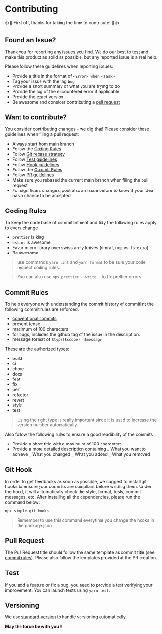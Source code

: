 # Contributing

:+1::tada: First off, thanks for taking the time to contribute! :tada::+1:

## Found an Issue?

Thank you for reporting any issues you find. We do our best to test and make this product as solid as possible, but any reported issue is a real help.

Please follow these guidelines when reporting issues:

- Provide a title in the format of `<Error> when <Task>`
- Tag your issue with the tag `bug`
- Provide a short summary of what you are trying to do
- Provide the log of the encountered error if applicable
- Provide the exact version
- Be awesome and consider contributing a [pull request](#want-to-contribute)

## Want to contribute?

You consider contributing changes – we dig that!
Please consider these guidelines when filing a pull request:

- Always start from main branch
- Follow the [Coding Rules](#coding-rules)
- Follow [Git rebase strategy](https://www.freecodecamp.org/news/an-introduction-to-git-merge-and-rebase-what-they-are-and-how-to-use-them-131b863785f/#:~:text=of%20both%20branches.-,Git%20Rebase,from%20one%20branch%20to%20another.)
- Follow [Test guidelines](#tests)
- Follow [Hook guidelines](#git-hook)
- Follow the [Commit Rules](#commit-rules)
- Follow [PR guidelines](#pull-request)
- Make sure you rebased the current main branch when filing the pull request
- For significant changes, post also an issue before to know if your idea has a chance to be accepted

## Coding Rules

To keep the code base of commitlint neat and tidy the following rules apply to every change

- `prettier` is king
- `eslint` is awesome
- Favor micro library over swiss army knives (rimraf, ncp vs. fs-extra)
- Be awesome

> use commands `yarn lint` and `yarn format` to be sure your code
> respect coding rules.

> You can also use `npx prettier --write .` to fix prettier errors

## Commit Rules

To help everyone with understanding the commit history of commitlint the following commit rules are enforced.

- [conventional commits](https://www.conventionalcommits.org/en/v1.0.0-beta.3/)
- present tense
- maximum of 100 characters
- for bugs, includes the github tag of the issue in the description.
- message format of `$type($scope): $message`

These are the authorized types:

- build
- ci
- chore
- docs
- feat
- fix
- perf
- refactor
- revert
- style
- test

> Using the right type is really important since it is used to increase the version number automatically.

Also follow the following rules to ensure a good readibility of the commits

- Provide a short title with a maximum of 100 characters
- Provide a more detailed description containing
  _ What you want to achieve
  _ What you changed
  _ What you added
  _ What you removed

## Git Hook

In order to get feedbacks as soon as possible, we suggest to install git hooks to ensure your commits are compliant before writting them.
Under the hood, it will automatically check the style, format, tests, commit messages, etc.
After installing all the dependencies, please run the command below:

```
npx simple-git-hooks
```

> Remember to use this command everytime you change the hooks in the package.json

## Pull Request

The Pull Request title should follow the same template as commit title (see [commit rules](#commit-rules)). Please also follow the templates provided at the PR creation.

## Test

If you add a feature or fix a bug, you need to provide a test verifying your
improvement. You can launch tests using `yarn test`.

## Versioning

We use [standard-version](https://github.com/conventional-changelog/standard-version) to handle versioning
automatically.

**May the force be with you !!**
